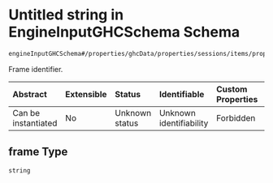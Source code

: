 # Untitled string in EngineInputGHCSchema Schema

```txt
engineInputGHCSchema#/properties/ghcData/properties/sessions/items/properties/frameTemplate/items/properties/frame
```

Frame identifier.

| Abstract            | Extensible | Status         | Identifiable            | Custom Properties | Additional Properties | Access Restrictions | Defined In                                                        |
| :------------------ | :--------- | :------------- | :---------------------- | :---------------- | :-------------------- | :------------------ | :---------------------------------------------------------------- |
| Can be instantiated | No         | Unknown status | Unknown identifiability | Forbidden         | Allowed               | none                | [ghc.schema.json*](../out/ghc.schema.json "open original schema") |

## frame Type

`string`
